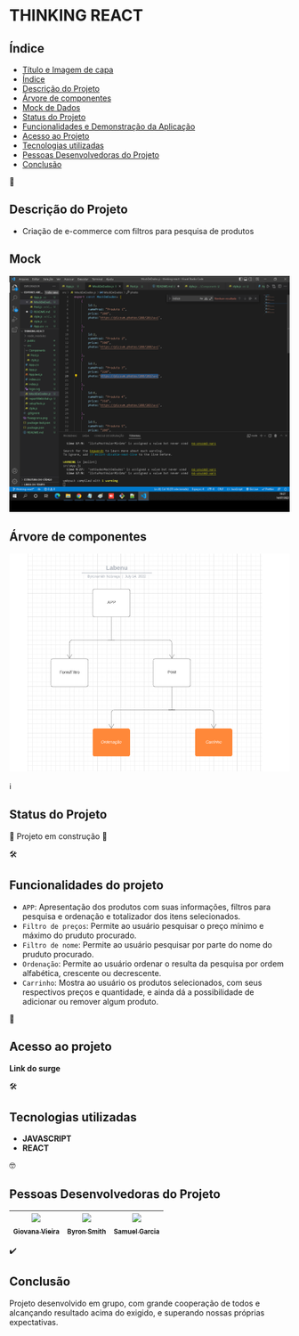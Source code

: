 # THINKING REACT

## Índice

* [Título e Imagem de capa](#e-commerce)
* [Índice](#índice)
* [Descrição do Projeto](#descrição-do-projeto)
* [Árvore de componentes](#árvore-de-componentes)
* [Mock de Dados](#mock-de-dados)
* [Status do Projeto](#status-do-projeto)
* [Funcionalidades e Demonstração da Aplicação](#funcionalidades-do-projeto)
* [Acesso ao Projeto](#acesso-ao-projeto)
* [Tecnologias utilizadas](#tecnologias-utilizadas)
* [Pessoas Desenvolvedoras do Projeto](#pessoas-desenvolvedoras-do-projeto)
* [Conclusão](#conclusão)


📝
## Descrição do Projeto

- Criação de e-commerce com filtros para pesquisa de produtos


## Mock
![Mock do Projeto](Mock.png)



## Árvore de componentes
![Arvore de componentes](fluxograma.png)


ℹ️
## Status do Projeto

🚧 Projeto em construção 🚧 


🛠️ 
## Funcionalidades do projeto

- `APP`: Apresentação dos produtos com suas informações, filtros para pesquisa e ordenação e totalizador dos itens selecionados.
- `Filtro de preços`: Permite ao usuário pesquisar o preço mínimo e máximo do pruduto procurado.
- `Filtro de nome`: Permite ao usuário pesquisar por parte do nome do pruduto procurado.
- `Ordenação`: Permite ao usuário ordenar o resulta da pesquisa por ordem alfabética, crescente ou decrescente.
- `Carrinho`: Mostra ao usuário os produtos selecionados, com seus respectivos preços e quantidade, e ainda dá a possibilidade de adicionar ou remover algum produto.

📁
## Acesso ao projeto

**Link do surge**

🛠️
## Tecnologias utilizadas

- **JAVASCRIPT**
- **REACT**

🤓
## Pessoas Desenvolvedoras do Projeto

| [<img src="https://avatars.githubusercontent.com/u/102439115?s=40&v=4" width=115><br><sub>Giovana Vieira</sub>](https://github.com/gioivieira) |  [<img src="https://avatars.githubusercontent.com/u/74737156?v=4" width=115><br><sub>Byron Smith</sub>](https://github.com/byron-smith-nobrega) |  [<img src="https://avatars.githubusercontent.com/u/102331990?v=4" width=115><br><sub>Samuel Garcia</sub>](https://github.com/Samuca010) |
| :---: | :---: | :---: |


✔️
## Conclusão

Projeto desenvolvido em grupo, com grande cooperação de todos e alcançando resultado acima do exigido, e superando nossas próprias expectativas.